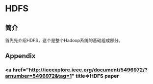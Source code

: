 # HDFS

## 简介
首先先介绍HDFS，这个是整个Hadoop系统的基础组成部分。

##


## Appendix
### <a href="http://ieeexplore.ieee.org/document/5496972/?arnumber=5496972&tag=1" title=>HDFS paper</a>